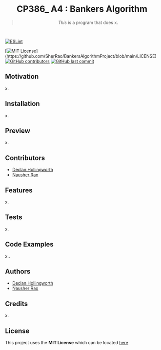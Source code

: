 <h1 align="center"> 
  CP386_ A4 : Bankers Algorithm
</h1>

<blockquote align="center">
  <em>This</em> is a program that does x.
</blockquote>

<br/>

[![ESLint](https://github.com/SherRao/CP-317/actions/workflows/eslint.yml/badge.svg)](https://github.com/SherRao/BankersAlgorithmProject/actions/workflows/eslint.yml)

[![MIT License](https://img.shields.io/apm/l/atomic-design-ui.svg?)](https://github.com/SherRao/BankersAlgorithmProject/blob/main/LICENSE)
[![GitHub contributors](https://img.shields.io/github/contributors/SherRao/BankersAlgorithmProject.svg?style=flat)](https://github.com/SherRao/BankersAlgorithmProject/graphs/contributors)
[![GitHub last commit](https://img.shields.io/github/last-commit/SherRao/BankersAlgorithmProject.svg?style=flat)](https://github.com/SherRao/BankersAlgorithmProject/commits/main)

## Motivation

x.

## Installation

x.

## Preview

x.

## Contributors

- [Declan Hollingworth](https://github.com/wowitsdeclan)<br/>
- [Nausher Rao](https://www.github.com/sherrao)<br/>

## Features

x.

## Tests

x.

## Code Examples

x..

## Authors

- [Declan Hollingworth](https://github.com/wowitsdeclan)<br/>
- [Nausher Rao](https://www.github.com/sherrao)<br/>

## Credits

x.

## License

This project uses the **MIT License** which can be located [here](https://github.com/SherRao/BankersAlgorithmProject/blob/main/LICENSE)

